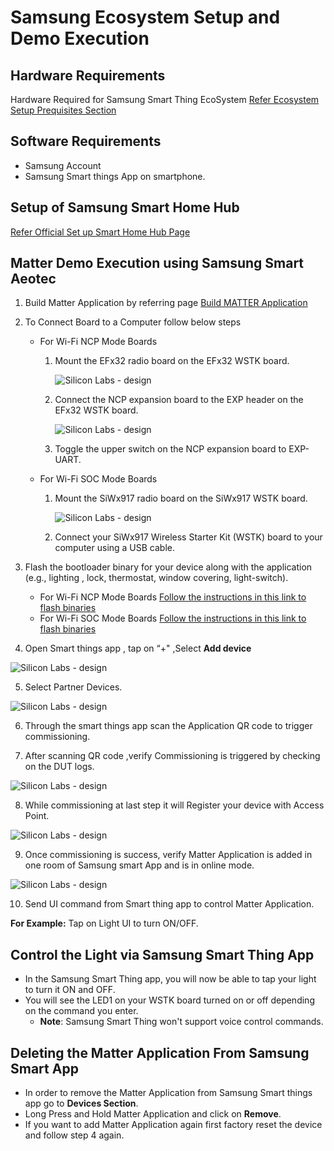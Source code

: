 # Samsung Ecosystem Setup and Demo Execution

## Hardware Requirements
Hardware Required for Samsung Smart Thing EcoSystem [Refer Ecosystem Setup Prequisites Section](./ECOSYSTEM_SETUP.md#prerequisites)
## Software Requirements
- Samsung Account
- Samsung Smart things App on smartphone.

## Setup of Samsung Smart Home Hub
[Refer Official Set up Smart Home Hub Page](https://aeotec.freshdesk.com/support/solutions/articles/6000240326-how-to-setup-smart-home-hub)

## Matter Demo Execution using Samsung Smart Aeotec

1. Build Matter Application by referring page
  [Build MATTER Application](./SW_SETUP.md)

2. To Connect Board to a Computer follow below steps
    - For Wi-Fi NCP Mode Boards
        1. Mount the EFx32 radio board on the EFx32 WSTK board.

           ![Silicon Labs - design](./images/mount-efr32.png)

        2. Connect the NCP expansion board to the EXP header on the EFx32 WSTK board.

           ![Silicon Labs - design](./images/mount-expansion.png)

        3. Toggle the upper switch on the NCP expansion board to EXP-UART.
    
    - For Wi-Fi SOC Mode Boards
        1. Mount the SiWx917 radio board on the SiWx917 WSTK board.

            ![Silicon Labs - design](./images/mount-soc.png)

        2. Connect your SiWx917 Wireless Starter Kit (WSTK) board to your computer using a USB cable.

3. Flash the bootloader binary for your device along with the application (e.g., lighting , lock, thermostat, window covering, light-switch).
   - For Wi-Fi NCP Mode Boards [Follow the instructions in this link to flash binaries](../general/FLASH_SILABS_DEVICE.md)
   - For Wi-Fi SOC Mode Boards [Follow the instructions in this link to flash binaries](../general/FLASH_SILABS_SiWx917_SOC_DEVICE.md)

4. Open Smart things app , tap on “+" ,Select **Add device**

![Silicon Labs - design](./images/samsung-app-add-device.png)

5. Select Partner Devices.

![Silicon Labs - design](./images/samsung-app-select-partner.png)

6. Through the smart things app scan the Application QR code to trigger commissioning.
 
7. After scanning QR code ,verify Commissioning is triggered by checking on the DUT logs.

![Silicon Labs - design](./images/samsung-app-commissioning.png)

8. While commissioning at last step it will Register your device with Access Point.

![Silicon Labs - design](./images/samsung-register-device.png)

9. Once commissioning is success, verify Matter Application is added in one  room of Samsung smart App and is in online mode.

![Silicon Labs - design](./images/samsung-light-added.png)

10. Send UI command from Smart thing app to control Matter Application.
   
   **For Example:** Tap on Light UI to turn ON/OFF.

## Control the Light via Samsung Smart Thing App
- In the Samsung Smart Thing app, you will now be able to tap your light to turn it ON and OFF.
- You will see the LED1 on your WSTK board turned on or off depending on the command you enter.
   - **Note**: Samsung Smart Thing won't support voice control commands.

## Deleting the Matter Application From Samsung Smart App

- In order to remove the Matter Application from Samsung Smart things app go to **Devices Section**.
- Long Press and Hold Matter Application and click on **Remove**.
- If you want to add Matter Application again first factory reset the device and follow step 4 again.